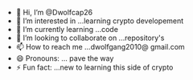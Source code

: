- 👋 Hi, I’m @Dwolfcap26
- 👀 I’m interested in ...learning crypto developement
- 🌱 I’m currently learning ...code
- 💞️ I’m looking to collaborate on ...repository's
- 📫 How to reach me ...dwolfgang2010@ gmail.com
- 😄 Pronouns: ... pave the way
- ⚡ Fun fact: ...new to learning this side of crypto

<!---
Dwolfcap26/Dwolfcap26 is a ✨ special ✨ repository because its `README.md` (this file) appears on your GitHub profile.
You can click the Preview link to take a look at your changes.
--->
